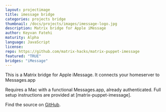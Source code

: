 ```yaml
---
layout: projectimage
title: imessage bridge
categories: projects bridge
thumbnail: /docs/projects/images/imessage-logo.jpg
description: Matrix bridge for Apple iMessage
author: Keyvan Fatehi
maturity: Alpha
language: JavaScript
license: 
repo: https://github.com/matrix-hacks/matrix-puppet-imessage
featured: "TRUE"
bridges: "iMessage"
---
```


This is a Matrix bridge for Apple iMessage. It connects your homeserver to Messages.app

Requires a Mac with a functional
Messages.app, already authenticated. Full setup instructions are provided at
[matrix-puppet-imessage].

Find the source on [GitHub](https://github.com/kfatehi/matrix-appservice-imessage).
